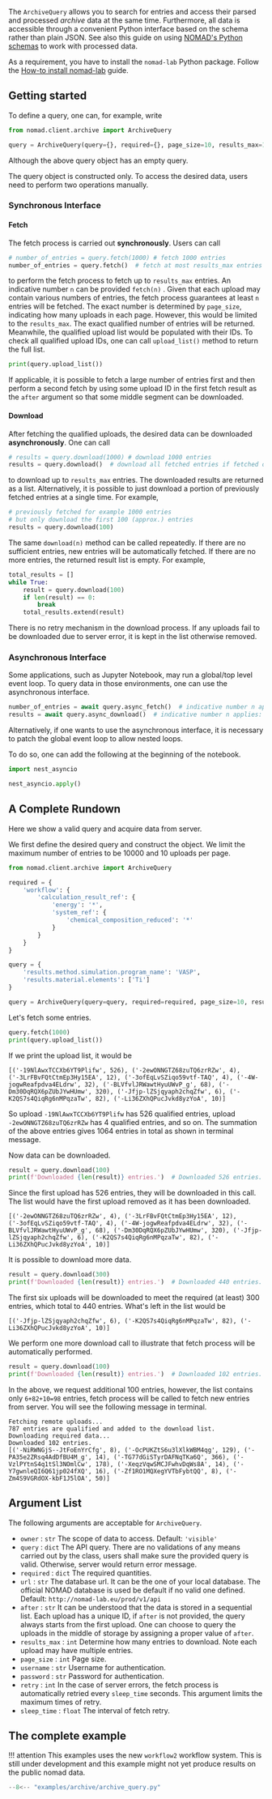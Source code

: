 The `ArchiveQuery` allows you to search for entries and access their parsed and processed *archive* data
at the same time. Furthermore, all data is accessible through a convenient Python interface
based on the schema rather than plain JSON. See also this guide on using
[NOMAD's Python schemas](../plugins/schemas.md#use-python-schemas-to-work-with-data)
to work with processed data.

As a requirement, you have to install the `nomad-lab` Python package. Follow the
[How-to install nomad-lab](pythonlib.md) guide.


## Getting started

To define a query, one can, for example, write

```python
from nomad.client.archive import ArchiveQuery

query = ArchiveQuery(query={}, required={}, page_size=10, results_max=10000)
```

Although the above query object has an empty query.

The query object is constructed only. To access the desired data, users need to perform two operations manually.

### Synchronous Interface

#### Fetch

The fetch process is carried out **synchronously**. Users can call

```python
# number_of_entries = query.fetch(1000) # fetch 1000 entries
number_of_entries = query.fetch()  # fetch at most results_max entries
```

to perform the fetch process to fetch up to `results_max` entries. An indicative number `n` can be provided `fetch(n)`
. Given that each upload may contain various numbers of entries, the fetch process guarantees at least `n` entries
will be fetched. The exact number is determined by `page_size`, indicating how many uploads in each page. However, this
would be limited to the `results_max`. The exact qualified number of entries will be returned. Meanwhile, the qualified
upload list would be populated with their IDs. To check all qualified upload IDs, one can call `upload_list()` method to
return the full list.

```python
print(query.upload_list())
```

If applicable, it is possible to fetch a large number of entries first and then perform a second fetch by using some
upload ID in the first fetch result as the `after` argument so that some middle segment can be downloaded.

#### Download

After fetching the qualified uploads, the desired data can be downloaded **asynchronously**. One can call

```python
# results = query.download(1000) # download 1000 entries
results = query.download()  # download all fetched entries if fetched otherwise fetch and download up to `results_max` entries
```

to download up to `results_max` entries. The downloaded results are returned as a list. Alternatively, it is possible to
just download a portion of previously fetched entries at a single time. For example,

```python
# previously fetched for example 1000 entries
# but only download the first 100 (approx.) entries
results = query.download(100)
```

The same `download(n)` method can be called repeatedly. If there are no sufficient entries, new entries will be
automatically fetched. If there are no more entries, the returned result list is empty. For example,

```python
total_results = []
while True:
    result = query.download(100)
    if len(result) == 0:
        break
    total_results.extend(result)
```

There is no retry mechanism in the download process. If any uploads fail to be downloaded due to server error, it is
kept in the list otherwise removed.

### Asynchronous Interface

Some applications, such as Jupyter Notebook, may run a global/top level event loop. To query data in those environments,
one can use the asynchronous interface.

```python
number_of_entries = await query.async_fetch()  # indicative number n applies: async_fetch(n)
results = await query.async_download()  # indicative number n applies: async_download(n)
```

Alternatively, if one wants to use the asynchronous interface, it is necessary to patch the global event loop to allow
nested loops.

To do so, one can add the following at the beginning of the notebook.

```python
import nest_asyncio

nest_asyncio.apply()
```

## A Complete Rundown

Here we show a valid query and acquire data from server.

We first define the desired query and construct the object. We limit the maximum number of entries to be 10000 and 10
uploads per page.

```python
from nomad.client.archive import ArchiveQuery

required = {
    'workflow': {
        'calculation_result_ref': {
            'energy': '*',
            'system_ref': {
                'chemical_composition_reduced': '*'
            }
        }
    }
}

query = {
    'results.method.simulation.program_name': 'VASP',
    'results.material.elements': ['Ti']
}

query = ArchiveQuery(query=query, required=required, page_size=10, results_max=10000)
```

Let's fetch some entries.

```python
query.fetch(1000)
print(query.upload_list())
```

If we print the upload list, it would be

```text
[('-19NlAwxTCCXb6YT9Plifw', 526), ('-2ewONNGTZ68zuTQ6zrRZw', 4), ('-3LrFBvFQtCtmEp3Hy15EA', 12), ('-3ofEqLvSZiqo59vtf-TAQ', 4), ('-4W-jogwReafpdva4ELdrw', 32), ('-BLVfvlJRWawtHyuUWvP_g', 68), ('-Dm30DqRQX6pZUbJYwHUmw', 320), ('-Jfjp-lZSjqyaph2chqZfw', 6), ('-K2QS7s4QiqRg6nMPqzaTw', 82), ('-Li36ZXhQPucJvkd8yzYoA', 10)]
```

So upload `-19NlAwxTCCXb6YT9Plifw` has 526 qualified entries, upload `-2ewONNGTZ68zuTQ6zrRZw` has 4 qualified entries,
and so on. The summation of the above entries gives 1064 entries in total as shown in terminal message.

Now data can be downloaded.

```python
result = query.download(100)
print(f'Downloaded {len(result)} entries.')  # Downloaded 526 entries.
```

Since the first upload has 526 entries, they will be downloaded in this call. The list would have the first upload
removed as it has been downloaded.

```text
[('-2ewONNGTZ68zuTQ6zrRZw', 4), ('-3LrFBvFQtCtmEp3Hy15EA', 12), ('-3ofEqLvSZiqo59vtf-TAQ', 4), ('-4W-jogwReafpdva4ELdrw', 32), ('-BLVfvlJRWawtHyuUWvP_g', 68), ('-Dm30DqRQX6pZUbJYwHUmw', 320), ('-Jfjp-lZSjqyaph2chqZfw', 6), ('-K2QS7s4QiqRg6nMPqzaTw', 82), ('-Li36ZXhQPucJvkd8yzYoA', 10)]
```

It is possible to download more data.

```python
result = query.download(300)
print(f'Downloaded {len(result)} entries.')  # Downloaded 440 entries.
```

The first six uploads will be downloaded to meet the required (at least) 300 entries, which total to 440 entries. What's
left in the list would be

```text
[('-Jfjp-lZSjqyaph2chqZfw', 6), ('-K2QS7s4QiqRg6nMPqzaTw', 82), ('-Li36ZXhQPucJvkd8yzYoA', 10)]
```

We perform one more download call to illustrate that fetch process will be automatically performed.

```python
result = query.download(100)
print(f'Downloaded {len(result)} entries.')  # Downloaded 102 entries.
```

In the above, we request additional 100 entries, however, the list contains only `6+82+10=98` entries, fetch process
will be called to fetch new entries from server. You will see the following message in terminal.

```text
Fetching remote uploads...
787 entries are qualified and added to the download list.
Downloading required data...
Downloaded 102 entries.
[('-NiRWNGjS--JtFoEnYrCfg', 8), ('-OcPUKZtS6u3lXlkWBM4qg', 129), ('-PA35e2ZRsq4AdDfBU4M_g', 14), ('-TG77dGiSTyrDAFNqTKa6Q', 366), ('-VzlPYtnS4q1tSl3NOmlCw', 178), ('-XeqzVqwSMCJFwhvDqWs8A', 14), ('-Y7gwnleQI6Q61jp024fXQ', 16), ('-Zf1RO1MQXegYVTbFybtQQ', 8), ('-Zm4S9VGRdOX-kbF1J5lOA', 50)]
```

## Argument List

The following arguments are acceptable for `ArchiveQuery`.

- `owner` : `str` The scope of data to access. Default: `'visible'`
- `query` : `dict` The API query. There are no validations of any means carried out by the class, users shall make sure
  the provided query is valid. Otherwise, server would return error message.
- `required` : `dict` The required quantities.
- `url` : `str` The database url. It can be the one of your local database. The official NOMAD database is used be
  default if no valid one defined. Default: `http://nomad-lab.eu/prod/v1/api`
- `after` : `str` It can be understood that the data is stored in a sequential list. Each upload has a unique ID,
  if `after` is not provided, the query always starts from the first upload. One can choose to query the uploads in the
  middle of storage by assigning a proper value of `after`.
- `results_max` : `int` Determine how many entries to download. Note each upload may have multiple entries.
- `page_size` : `int` Page size.
- `username` : `str` Username for authentication.
- `password` : `str` Password for authentication.
- `retry` : `int` In the case of server errors, the fetch process is automatically retried every `sleep_time` seconds.
  This argument limits the maximum times of retry.
- `sleep_time` : `float` The interval of fetch retry.


## The complete example

!!! attention
    This examples uses the new `workflow2` workflow system. This is still under development
    and this example might not yet produce results on the public nomad data.

```python
--8<-- "examples/archive/archive_query.py"
```